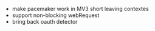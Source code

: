 * make pacemaker work in MV3 short leaving contextes
* support non-blocking webRequest
* bring back oauth detector
